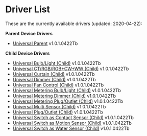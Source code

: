 # Driver List 
These are the currently available drivers (updated: 2020-04-22):

**Parent Device Drivers**
* [Universal Parent](https://github.com/markus-li/Hubitat/blob/development/drivers/expanded/tasmota-universal-parent-expanded.groovy) v1.0.1.0422Tb

**Child Device Drivers**
* [Universal Bulb/Light (Child)](https://github.com/markus-li/Hubitat/blob/development/drivers/expanded/tasmota-universal-bulb-light-child-expanded.groovy) v1.0.1.0422Tb
* [Universal CT/RGB/RGB+CW+WW (Child)](https://github.com/markus-li/Hubitat/blob/development/drivers/expanded/tasmota-universal-ct-rgb-cw-ww-child-expanded.groovy) v1.0.1.0422Tb
* [Universal Curtain (Child)](https://github.com/markus-li/Hubitat/blob/development/drivers/expanded/tasmota-universal-curtain-child-expanded.groovy) v1.0.1.0422Tb
* [Universal Dimmer (Child)](https://github.com/markus-li/Hubitat/blob/development/drivers/expanded/tasmota-universal-dimmer-child-expanded.groovy) v1.0.1.0422Tb
* [Universal Fan Control (Child)](https://github.com/markus-li/Hubitat/blob/development/drivers/expanded/tasmota-universal-fancontrol-child-expanded.groovy) v1.0.1.0422Tb
* [Universal Metering Bulb/Light (Child)](https://github.com/markus-li/Hubitat/blob/development/drivers/expanded/tasmota-universal-metering-bulb-light-child-expanded.groovy) v1.0.1.0422Tb
* [Universal Metering Dimmer (Child)](https://github.com/markus-li/Hubitat/blob/development/drivers/expanded/tasmota-universal-metering-dimmer-child-expanded.groovy) v1.0.1.0422Tb
* [Universal Metering Plug/Outlet (Child)](https://github.com/markus-li/Hubitat/blob/development/drivers/expanded/tasmota-universal-metering-plug-outlet-child-expanded.groovy) v1.0.1.0422Tb
* [Universal Multi Sensor (Child)](https://github.com/markus-li/Hubitat/blob/development/drivers/expanded/tasmota-universal-multi-sensor-child-expanded.groovy) v1.0.1.0422Tb
* [Universal Plug/Outlet (Child)](https://github.com/markus-li/Hubitat/blob/development/drivers/expanded/tasmota-universal-plug-outlet-child-expanded.groovy) v1.0.1.0422Tb
* [Universal Switch as Contact Sensor (Child)](https://github.com/markus-li/Hubitat/blob/development/drivers/expanded/tasmota-universal-switch-as-contact-sensor-child-expanded.groovy) v1.0.1.0422Tb
* [Universal Switch as Motion Sensor (Child)](https://github.com/markus-li/Hubitat/blob/development/drivers/expanded/tasmota-universal-switch-as-motion-sensor-child-expanded.groovy) v1.0.1.0422Tb
* [Universal Switch as Water Sensor (Child)](https://github.com/markus-li/Hubitat/blob/development/drivers/expanded/tasmota-universal-switch-as-water-sensor-child-expanded.groovy) v1.0.1.0422Tb
